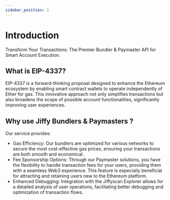 ```yaml
---
sidebar_position: 1
---
```


# Introduction

Transform Your Transactions: The Premier Bundler & Paymaster API for Smart Account Execution.

## What is EIP-4337?

EIP-4337 is a forward-thinking proposal designed to enhance the Ethereum ecosystem by enabling smart contract wallets to operate independently of Ether for gas. This innovative approach not only simplifies transactions but also broadens the scope of possible account functionalities, significantly improving user experiences.

## Why use Jiffy Bundlers & Paymasters ?

Our service provides:

- Gas Efficiency: Our bundlers are optimized for various networks to secure the most cost-effective gas prices, ensuring your transactions are both smooth and economical.
- Fee Sponsorship Options: Through our Paymaster solutions, you have the flexibility to handle transaction fees for your users, providing them with a seamless Web3 experience. This feature is especially beneficial for attracting and retaining users new to the Ethereum platform.
- Enhanced Debugging: Integration with the Jiffyscan Explorer allows for a detailed analysis of user operations, facilitating better debugging and optimization of transaction flows.
